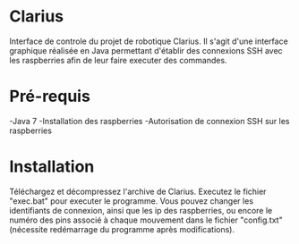 # Clarius
Interface de controle du projet de robotique Clarius. Il s'agit d'une interface graphique réalisée en Java permettant d'établir des connexions SSH avec les raspberries afin de leur faire executer des commandes.

# Pré-requis
-Java 7
-Installation des raspberries
-Autorisation de connexion SSH sur les raspberries

# Installation
Téléchargez et décompressez l'archive de Clarius. Executez le fichier "exec.bat" pour executer le programme. Vous pouvez changer les identifiants de connexion, ainsi que les ip des raspberries, ou encore le numéro des pins associé à chaque mouvement dans le fichier "config.txt" (nécessite redémarrage du programme après modifications).
